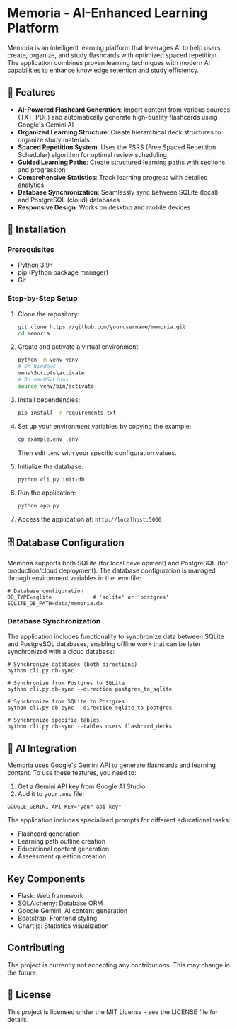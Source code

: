 # Memoria - AI-Enhanced Learning Platform

Memoria is an intelligent learning platform that leverages AI to help users create, organize, and study flashcards with optimized spaced repetition. The application combines proven learning techniques with modern AI capabilities to enhance knowledge retention and study efficiency.

## 🌟 Features

- **AI-Powered Flashcard Generation**: Import content from various sources (TXT, PDF) and automatically generate high-quality flashcards using Google's Gemini AI
- **Organized Learning Structure**: Create hierarchical deck structures to organize study materials
- **Spaced Repetition System**: Uses the FSRS (Free Spaced Repetition Scheduler) algorithm for optimal review scheduling
- **Guided Learning Paths**: Create structured learning paths with sections and progression
- **Comprehensive Statistics**: Track learning progress with detailed analytics
- **Database Synchronization**: Seamlessly sync between SQLite (local) and PostgreSQL (cloud) databases
- **Responsive Design**: Works on desktop and mobile devices

## 🔧 Installation

### Prerequisites

- Python 3.9+
- pip (Python package manager)
- Git

### Step-by-Step Setup

1. Clone the repository:
   ```bash
   git clone https://github.com/yourusername/memoria.git
   cd memoria
   ```

2. Create and activate a virtual environment:
   ```bash
   python -m venv venv
   # On Windows
   venv\Scripts\activate
   # On macOS/Linux
   source venv/bin/activate
   ```

3. Install dependencies:
   ```bash
   pip install -r requirements.txt
   ```

4. Set up your environment variables by copying the example:
   ```bash
   cp example.env .env
   ```
   Then edit `.env` with your specific configuration values.

5. Initialize the database:
   ```bash
   python cli.py init-db
   ```

6. Run the application:
   ```bash
   python app.py
   ```

7. Access the application at: `http://localhost:5000`

## 🗄️ Database Configuration

Memoria supports both SQLite (for local development) and PostgreSQL (for production/cloud deployment). The database configuration is managed through environment variables in the .env file:

```
# Database configuration
DB_TYPE=sqlite             # 'sqlite' or 'postgres'
SQLITE_DB_PATH=data/memoria.db
```

### Database Synchronization

The application includes functionality to synchronize data between SQLite and PostgreSQL databases, enabling offline work that can be later synchronized with a cloud database:

```
# Synchronize databases (both directions)
python cli.py db-sync

# Synchronize from Postgres to SQLite
python cli.py db-sync --direction postgres_to_sqlite

# Synchronize from SQLite to Postgres
python cli.py db-sync --direction sqlite_to_postgres

# Synchronize specific tables
python cli.py db-sync --tables users flashcard_decks
```

## 🤖 AI Integration

Memoria uses Google's Gemini API to generate flashcards and learning content. To use these features, you need to:

1. Get a Gemini API key from Google AI Studio
2. Add it to your `.env` file:

```
GOOGLE_GEMINI_API_KEY="your-api-key"
```

The application includes specialized prompts for different educational tasks:
- Flashcard generation
- Learning path outline creation
- Educational content generation
- Assessment question creation

## Key Components

- Flask: Web framework
- SQLAlchemy: Database ORM
- Google Gemini: AI content generation
- Bootstrap: Frontend styling
- Chart.js: Statistics visualization

## Contributing

The project is currently not accepting any contributions. This may change in the future.

## 📄 License

This project is licensed under the MIT License - see the LICENSE file for details.